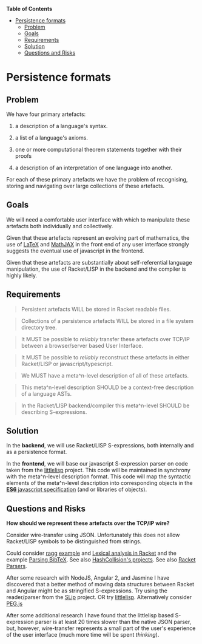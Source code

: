 **Table of Contents**

  - [Persistence formats](#persistence-formats)
    - [Problem](#problem)
    - [Goals](#goals)
    - [Requirements](#requirements)
    - [Solution](#solution)
    - [Questions and Risks](#questions-and-risks)

<!--- END TOC -->

# Persistence formats

## Problem

We have four primary artefacts:

 1. a description of a language's syntax.

 1. a list of a language's axioms.

 1. one or more computational theorem statements together with their 
    proofs

 1. a description of an interpretation of one language into another.

For each of these primary artefacts we have the problem of recognising, 
storing and navigating over large collections of these artefacts.

## Goals

We will need a comfortable user interface with which to manipulate these 
artefacts both individually and collectively. 

Given that these artefacts represent an evolving part of mathematics, the 
use of [LaTeX](https://www.latex-project.org/) and 
[MathJAX](https://www.mathjax.org/) in the front end of any user 
interface strongly suggests the eventual use of javascript in the 
frontend.

Given that these artefacts are substantially about self-referential 
language manipulation, the use of Racket/LISP in the backend and the 
compiler is highly likely.

## Requirements

> Persistent artefacts WILL be stored in Racket readable files.

> Collections of a persistence artefacts WILL be stored in a file system 
> directory tree.

> It MUST be possible to *reliably* transfer these artefacts over TCP/IP 
> between a browser/server based User Interface.

> It MUST be possible to *reliably* reconstruct these artefacts in either 
> Racket/LISP or javascript/typescript.

> We MUST have a meta^n-level description of all of these artefacts.

> This meta^n-level description SHOULD be a context-free description of a 
> language ASTs.

> In the Racket/LISP backend/compiler this meta^n-level SHOULD be 
> describing S-expressions.

## Solution

In the **backend**, we will use Racket/LISP S-expressions, both 
internally and as a persistence format.

In the **frontend**, we will base our javascript S-expression parser on 
code taken from the 
[littlelisp](https://github.com/maryrosecook/littlelisp) project. This 
code will be maintained in synchrony with the meta^n-level description 
format. This code will map the syntactic elements of the meta^n-level 
description into corresponding objects in the [**ES6** javascript 
specification](http://www.ecma-international.org/ecma-262/6.0/) (and or 
libraries of objects).

## Questions and Risks

**How should we represent these artefacts over the TCP/IP wire?**

Consider wire-transfer using JSON. Unfortunately this does not allow 
Racket/LISP symbols to be distinguished from strings.

Could consider [ragg](http://www.hashcollision.org/ragg/)
[example](http://stackoverflow.com/a/12358029) and [Lexical analysis in
Racket](http://matt.might.net/articles/lexers-in-racket/) and the example
[Parsing BibTeX](http://matt.might.net/articles/parsing-bibtex/). See
also [HashCollision's projects](http://www.hashcollision.org/). See also
[Racket
Parsers](http://www.markcarter.me.uk/programming/racket/parsers.htm).

After some research with NodeJS, Angular 2, and Jasmine I have discovered 
that a better method of moving data structures between Racket and Angular 
might be as stringified S-expressions.  Try using the reader/parser from 
the [SLip](https://github.com/mishoo/SLip) project. OR try 
[littlelisp](https://github.com/maryrosecook/littlelisp). Alternatively 
consider [PEG.js](http://pegjs.org/)

After some additional research I have found that the littlelisp based 
S-expression parser is at least 20 times slower than the native JSON 
parser, but, however, wire-transfer represents a small part of the user's 
experience of the user interface (much more time will be spent 
*thinking*).